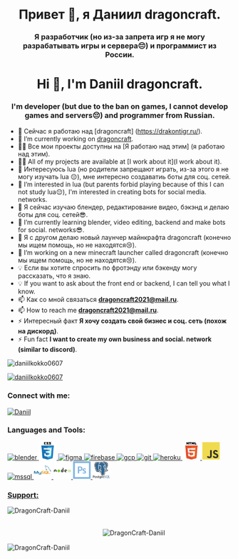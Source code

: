 <h1 align = "center"> Привет 👋, я Даниил dragoncraft. </h1>
<h3 align = "center"> Я разработчик (но из-за запрета игр я не могу разрабатывать игры и сервера😔) и программист из России. </h3>
<h1 align="center">Hi 👋, I'm Daniil dragoncraft.</h1>
<h3 align="center">I'm developer (but due to the ban on games, I cannot develop games and servers😔) and programmer from Russian.</h3>

- 🔭 Сейчас я работаю над [dragoncraft] (https://drakontigr.ru/).
- 🔭 I’m currently working on [dragoncraft](https://drakontigr.ru/).
- 👨‍💻 Все мои проекты доступны на [Я работаю над этим] (я работаю над этим).
- 👨‍💻 All of my projects are available at [I work about it](I work about it).
- 👀 Интересуюсь lua (но родители запрещают играть, из-за этого я не могу изучать lua 😔), мне интересно создаватиь боты для соц. сетей.
- 👀 I’m interested in lua (but parents forbid playing because of this I can not study lua😔), I'm interested in creating bots for social media. networks.
- 🌱 Я сейчас изучаю блендер, редактирование видео, бэкэнд и делаю боты для соц. сетей😎.
- 🌱 I’m currently learning blender, video editing, backend and make bots for social. networks😎.
- 💞️ Я с другом делаю новый лаунчер майнкрафта dragoncraft (конечно мы ищем помощь, но не находятся😢).
- 💞️ I’m working on a new minecraft launcher called dragoncraft (конечно мы ищем помощь, но не находятся😢).
- 💡 Если вы хотите спросить по фротэнду или бэкенду могу рассказать, что я знаю.
- 💡 If you want to ask about the front end or backend, I can tell you what I know.
-  📫 Как со мной связаться **dragoncraft2021@mail.ru**.
- 📫 How to reach me **dragoncraft2021@mail.ru**.
- ⚡ Интересный факт **Я хочу создать свой бизнес и соц. сеть (похож на дискорд)**.
- ⚡ Fun fact **I want to create my own business and social. network (similar to discord)**.

<p align="left"> <img src="https://komarev.com/ghpvc/?username=daniilkokko0607&label=Profile%20views&color=0e75b6&style=flat" alt="daniilkokko0607" /> </p>
<p align="left"> <a href="https://github.com/ryo-ma/github-profile-trophy"><img src="https://github-profile-trophy.vercel.app/?username=daniilkokko0607" alt="daniilkokko0607" /></a> </p>

<h3 align="left">Connect with me:</h3>
<p align="left">
<a href="https://dev.to/Daniil" target="blank"><img align="center" src="https://cdn.jsdelivr.net/npm/simple-icons@3.0.1/icons/dev-dot-to.svg" alt="Daniil" height="30" width="40" /></a> </p>

<h3 align="left">Languages and Tools:</h3>
<p align="left">  <a href="https://www.blender.org/" target="_blank"> <img src="https://download.blender.org/branding/community/blender_community_badge_white.svg" alt="blender" width="40" height="40"/> </a> <a href="https://www.w3schools.com/css/" target="_blank"> <img src="https://raw.githubusercontent.com/devicons/devicon/master/icons/css3/css3-original-wordmark.svg" alt="css3" width="40" height="40"/> </a> <a href="https://www.figma.com/" target="_blank"> <img src="https://www.vectorlogo.zone/logos/figma/figma-icon.svg" alt="figma" width="40" height="40"/> </a> <a href="https://firebase.google.com/" target="_blank"> <img src="https://www.vectorlogo.zone/logos/firebase/firebase-icon.svg" alt="firebase" width="40" height="40"/> </a> <a href="https://cloud.google.com" target="_blank"> <img src="https://www.vectorlogo.zone/logos/google_cloud/google_cloud-icon.svg" alt="gcp" width="40" height="40"/> </a> <a href="https://git-scm.com/" target="_blank"> <img src="https://www.vectorlogo.zone/logos/git-scm/git-scm-icon.svg" alt="git" width="40" height="40"/> </a> <a href="https://heroku.com" target="_blank"> <img src="https://www.vectorlogo.zone/logos/heroku/heroku-icon.svg" alt="heroku" width="40" height="40"/> </a> <a href="https://www.w3.org/html/" target="_blank"> <img src="https://raw.githubusercontent.com/devicons/devicon/master/icons/html5/html5-original-wordmark.svg" alt="html5" width="40" height="40"/> </a> <a href="https://developer.mozilla.org/en-US/docs/Web/JavaScript" target="_blank"> <img src="https://raw.githubusercontent.com/devicons/devicon/master/icons/javascript/javascript-original.svg" alt="javascript" width="40" height="40"/> </a> <a href="https://www.microsoft.com/en-us/sql-server" target="_blank"> <img src="https://cdn.worldvectorlogo.com/logos/microsoft-sql-server.svg" alt="mssql" width="40" height="40"/> </a> <a href="https://www.mysql.com/" target="_blank"> <img src="https://raw.githubusercontent.com/devicons/devicon/master/icons/mysql/mysql-original-wordmark.svg" alt="mysql" width="40" height="40"/> </a> <a href="https://nodejs.org" target="_blank"> <img src="https://raw.githubusercontent.com/devicons/devicon/master/icons/nodejs/nodejs-original-wordmark.svg" alt="nodejs" width="40" height="40"/> </a> <a href="https://www.photoshop.com/en" target="_blank"> <img src="https://raw.githubusercontent.com/devicons/devicon/master/icons/photoshop/photoshop-line.svg" alt="photoshop" width="40" height="40"/> </a> <a href="https://www.php.net" target="_blank"> <img src="https://raw.githubusercontent.com/devicons/devicon/master/icons/postgresql/postgresql-original-wordmark.svg" alt="postgresql" width="40" height="40"/> </a> <a href="https://www.python.org" target="_blank">

<h3 align="left">Support:</h3>
<p><a href="https://www.buymeacoffee.com/DragonCraft-Daniil"> <img align="left" src="https://cdn.buymeacoffee.com/buttons/v2/default-yellow.png" height="50" width="210" alt="DragonCraft-Daniil" /></a></p><br><br>


<p>&nbsp;<img align="center" src="https://github-readme-stats.vercel.app/api?username=DragonCraft-Daniil&show_icons=true&locale=en" alt="DragonCraft-Daniil" /></p>

<p><img align="center" src="https://github-readme-streak-stats.herokuapp.com/?user=DragonCraft-Daniil&" alt="DragonCraft-Daniil" /></p>




<!---
dragoncraft2021/dragoncraft2021 is a ✨ special ✨ repository because its `README.md` (this file) appears on your GitHub profile.
You can click the Preview link to take a look at your changes.
--->
